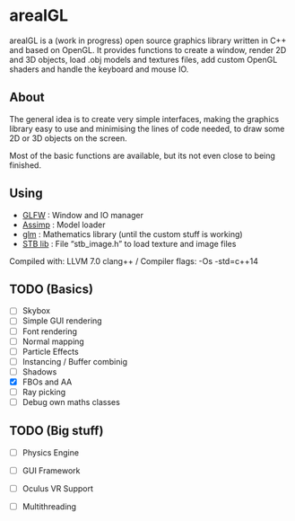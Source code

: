 arealGL
========

arealGL is a (work in progress) open source graphics library written in C++ and based on OpenGL. It provides functions to create a window, render 2D and 3D objects, load .obj models and textures files, add custom OpenGL shaders and handle the keyboard and mouse IO. 

About
--------

The general idea is to create very simple interfaces, making the graphics library easy to use and minimising the lines of code needed, to draw some 2D or 3D objects on the screen.

Most of the basic functions are available, but its not even close to being finished.

Using
--------

- [GLFW](https://github.com/glfw/glfw) : Window and IO manager
- [Assimp](https://github.com/assimp/assimp) : Model loader
- [glm](https://github.com/g-truc/glm) :  Mathematics library (until the custom stuff is working)
- [STB lib](https://github.com/nothings/stb) : File “stb_image.h” to load texture and image files

Compiled with: LLVM 7.0 clang++ / Compiler flags: -Os -std=c++14


TODO (Basics)
--------

- [ ] Skybox
- [ ] Simple GUI rendering
- [ ] Font rendering
- [ ] Normal mapping
- [ ] Particle Effects
- [ ] Instancing / Buffer combinig
- [ ] Shadows
- [x] FBOs and AA
- [ ] Ray picking
- [ ] Debug own maths classes

TODO (Big stuff)
--------

- [ ] Physics Engine
- [ ] GUI Framework
- [ ] Oculus VR Support
- [ ] Multithreading


